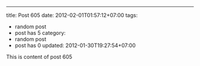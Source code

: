 ---
title: Post 605
date: 2012-02-01T01:57:12+07:00
tags:
  - random post
  - post has 5
category:
  - random post
  - post has 0
updated: 2012-01-30T19:27:54+07:00

This is content of post 605